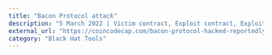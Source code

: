```yaml
---
title: "Bacon Protocol attack"
description: "5 March 2022 | Victim contract, Exploit contract, Exploit transaction"
external_url: "https://coincodecap.com/bacon-protocol-hacked-reportedly-1m-lost"
category: "Black Hat Tools"
---
```

